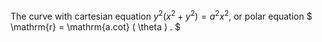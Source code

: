 The curve with cartesian equation $y^{2}(x^{2}+y^{2})=a^{2}x^{2},$ or
polar equation $ \mathrm{r} = \mathrm{a.cot} ( \theta ) . $
